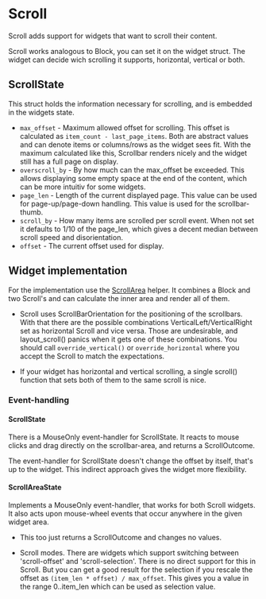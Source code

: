 # Scroll

Scroll adds support for widgets that want to scroll their
content.

Scroll works analogous to Block, you can set it on the widget
struct. The widget can decide wich scrolling it supports,
horizontal, vertical or both.

## ScrollState

This struct holds the information necessary for scrolling, and is
embedded in the widgets state.

* `max_offset` - Maximum allowed offset for scrolling. This
  offset is calculated as `item_count - last_page_items`. Both
  are abstract values and can denote items or columns/rows as
  the widget sees fit. With the maximum calculated like this,
  Scrollbar renders nicely and the widget still has a full page
  on display.
* `overscroll_by` - By how much can the max_offset be exceeded.
  This allows displaying some empty space at the end of the
  content, which can be more intuitiv for some widgets.
* `page_len` - Length of the current displayed page. This value
  can be used for page-up/page-down handling. This value is used
  for the scrollbar-thumb.
* `scroll_by` - How many items are scrolled per scroll event.
  When not set it defaults to 1/10 of the page_len, which gives a
  decent median between scroll speed and disorientation.
* `offset` - The current offset used for display.

## Widget implementation

For the implementation use the [ScrollArea]() helper. It combines
a Block and two Scroll's and can calculate the inner area and
render all of them.

* Scroll uses ScrollBarOrientation for the positioning of the
  scrollbars. With that there are the possible combinations
  VerticalLeft/VerticalRight set as horizontal Scroll and vice
  versa. Those are undesirable, and layout_scroll() panics
  when it gets one of these combinations. You should call
  `override_vertical()` or `override_horizontal` where you accept
  the Scroll to match the expectations.
  
* If your widget has horizontal and vertical scrolling, a single
  scroll() function that sets both of them to the same scroll
  is nice.
  
### Event-handling

#### ScrollState

There is a MouseOnly event-handler for ScrollState. It reacts to
mouse clicks and drag directly on the scrollbar-area, and returns
a ScrollOutcome.

The event-handler for ScrollState doesn't change the offset by
itself, that's up to the widget. This indirect approach gives the
widget more flexibility.

#### ScrollAreaState

Implements a MouseOnly event-handler, that works for both Scroll
widgets. It also acts upon mouse-wheel events that occur anywhere
in the given widget area.

* This too just returns a ScrollOutcome and changes no values.
  
* Scroll modes. There are widgets which support switching
  between 'scroll-offset' and 'scroll-selection'. There is
  no direct support for this in Scroll. But you can get a
  good result for the selection if you rescale the offset as
  `(item_len * offset) / max_offset`. This gives you a value in
  the range 0..item_len which can be used as selection value.
  
